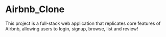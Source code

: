 # Airbnb_Clone
This project is a full-stack web application that replicates core features of Airbnb, allowing users to login, signup, browse, list and review!
